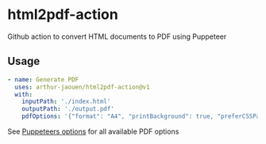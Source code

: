# html2pdf-action

Github action to convert HTML documents to PDF using Puppeteer

## Usage

```yml
- name: Generate PDF
  uses: arthur-jaouen/html2pdf-action@v1
  with:
    inputPath: './index.html'
    outputPath: './output.pdf'
    pdfOptions: '{"format": "A4", "printBackground": true, "preferCSSPageSize": true}'
```

See [Puppeteers options](https://github.com/puppeteer/puppeteer/blob/main/docs/api/puppeteer.pdfoptions.md#pdfoptions-interface) for all available PDF options
